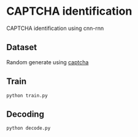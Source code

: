 # CAPTCHA identification

CAPTCHA identification using cnn-rnn

## Dataset

Random generate using [captcha](https://github.com/lepture/captcha)

## Train

```
python train.py
```

## Decoding

```
python decode.py
```
